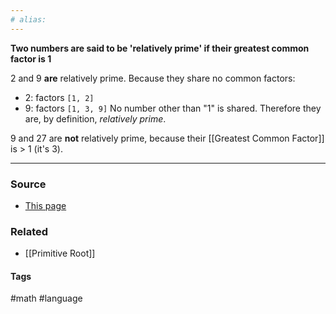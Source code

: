 ```yaml
---
# alias:
---
```

**Two numbers are said to be 'relatively prime' if their greatest common factor is 1**

2 and 9 **are** relatively prime. Because they share no common factors:
- 2: factors `[1, 2]`
- 9: factors `[1, 3, 9]`
No number other than "1" is shared. Therefore they are, by definition, *relatively prime*.

9 and 27 are **not** relatively prime, because their [[Greatest Common Factor]] is > 1 (it's 3).

---
### Source
- [This page](https://www.splashlearn.com/math-vocabulary/relatively-prime)

### Related
- [[Primitive Root]]

#### Tags
#math #language 